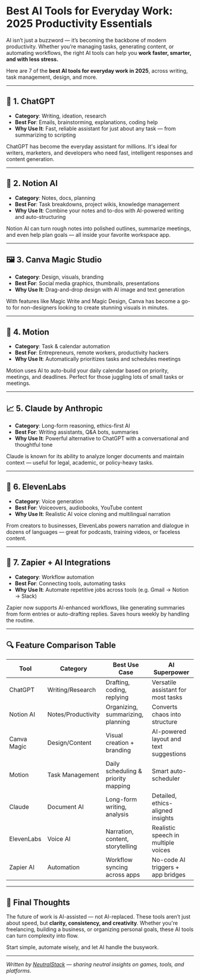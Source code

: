 # Best AI Tools for Everyday Work: 2025 Productivity Essentials

AI isn’t just a buzzword — it’s becoming the backbone of modern productivity. Whether you’re managing tasks, generating content, or automating workflows, the right AI tools can help you **work faster, smarter, and with less stress.**

Here are 7 of the **best AI tools for everyday work in 2025**, across writing, task management, design, and more.

---

## 🧠 1. **ChatGPT**
- **Category**: Writing, ideation, research
- **Best For**: Emails, brainstorming, explanations, coding help
- **Why Use It**: Fast, reliable assistant for just about any task — from summarizing to scripting

ChatGPT has become the everyday assistant for millions. It's ideal for writers, marketers, and developers who need fast, intelligent responses and content generation.

---

## 📄 2. **Notion AI**
- **Category**: Notes, docs, planning
- **Best For**: Task breakdowns, project wikis, knowledge management
- **Why Use It**: Combine your notes and to-dos with AI-powered writing and auto-structuring

Notion AI can turn rough notes into polished outlines, summarize meetings, and even help plan goals — all inside your favorite workspace app.

---

## 🖼️ 3. **Canva Magic Studio**
- **Category**: Design, visuals, branding
- **Best For**: Social media graphics, thumbnails, presentations
- **Why Use It**: Drag-and-drop design with AI image and text generation

With features like Magic Write and Magic Design, Canva has become a go-to for non-designers looking to create stunning visuals in minutes.

---

## 📅 4. **Motion**
- **Category**: Task & calendar automation
- **Best For**: Entrepreneurs, remote workers, productivity hackers
- **Why Use It**: Automatically prioritizes tasks and schedules meetings

Motion uses AI to auto-build your daily calendar based on priority, meetings, and deadlines. Perfect for those juggling lots of small tasks or meetings.

---

## 📈 5. **Claude by Anthropic**
- **Category**: Long-form reasoning, ethics-first AI
- **Best For**: Writing assistants, Q&A bots, summaries
- **Why Use It**: Powerful alternative to ChatGPT with a conversational and thoughtful tone

Claude is known for its ability to analyze longer documents and maintain context — useful for legal, academic, or policy-heavy tasks.

---

## 🎤 6. **ElevenLabs**
- **Category**: Voice generation
- **Best For**: Voiceovers, audiobooks, YouTube content
- **Why Use It**: Realistic AI voice cloning and multilingual narration

From creators to businesses, ElevenLabs powers narration and dialogue in dozens of languages — great for podcasts, training videos, or faceless content.

---

## 🔁 7. **Zapier + AI Integrations**
- **Category**: Workflow automation
- **Best For**: Connecting tools, automating tasks
- **Why Use It**: Automate repetitive jobs across tools (e.g. Gmail → Notion → Slack)

Zapier now supports AI-enhanced workflows, like generating summaries from form entries or auto-drafting replies. Saves hours weekly by handling the routine.

---

## 🔍 Feature Comparison Table

| Tool           | Category         | Best Use Case                      | AI Superpower                            |
|----------------|------------------|------------------------------------|------------------------------------------|
| ChatGPT        | Writing/Research | Drafting, coding, replying         | Versatile assistant for most tasks       |
| Notion AI      | Notes/Productivity| Organizing, summarizing, planning | Converts chaos into structure            |
| Canva Magic    | Design/Content   | Visual creation + branding         | AI-powered layout and text suggestions   |
| Motion         | Task Management  | Daily scheduling & priority mapping| Smart auto-scheduler                     |
| Claude         | Document AI      | Long-form writing, analysis        | Detailed, ethics-aligned insights        |
| ElevenLabs     | Voice AI         | Narration, content, storytelling   | Realistic speech in multiple voices      |
| Zapier AI      | Automation       | Workflow syncing across apps       | No-code AI triggers + app bridges        |

---

## 🎯 Final Thoughts

The future of work is AI-assisted — not AI-replaced. These tools aren’t just about speed, but **clarity, consistency, and creativity**. Whether you're freelancing, building a business, or organizing personal goals, these AI tools can turn complexity into flow.

Start simple, automate wisely, and let AI handle the busywork.

---

*Written by [NeutralStack](https://github.com/neutralstack) — sharing neutral insights on games, tools, and platforms.*
